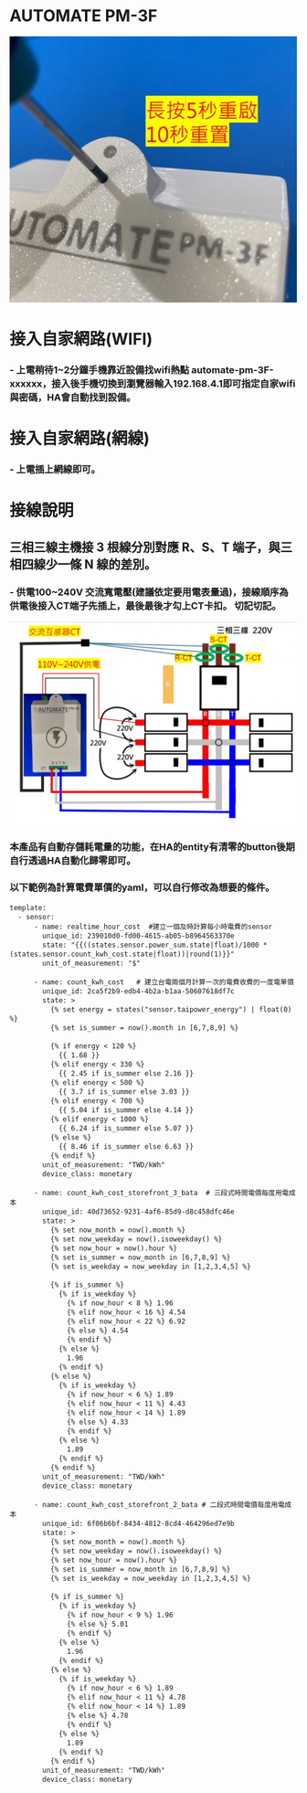 # AUTOMATE PM-3F
![Mosquitto_broker](/PM_3F/image/3F-2-1.JPG)
# 接入自家網路(WIFI)
### -  上電稍待1~2分鐘手機靠近設備找wifi熱點 automate-pm-3F-xxxxxx，接入後手機切換到瀏覽器輸入192.168.4.1即可指定自家wifi與密碼，HA會自動找到設備。
# 接入自家網路(網線)
### -  上電插上網線即可。
# 接線說明
## 三相三線主機接 3 根線分別對應 R、S、T 端子，與三相四線少一條 N 線的差別。
### - 供電100~240V 交流寬電壓(建議依定要用電表量過)，接線順序為 供電後接入CT端子先插上，最後最後才勾上CT卡扣。 切記切記。
![Mosquitto_broker](/PM_3F/image/3F-2-.JPG)

### 本產品有自動存儲耗電量的功能，在HA的entity有清零的button後期自行透過HA自動化歸零即可。
### 以下範例為計算電費單價的yaml，可以自行修改為想要的條件。

    
    
    template:
      - sensor:
          - name: realtime_hour_cost  #建立一個及時計算每小時電費的sensor
            unique_id: 239010d0-fd00-4615-ab05-b8964563370e
            state: "{{((states.sensor.power_sum.state|float)/1000 *(states.sensor.count_kwh_cost.state|float))|round(1)}}"
            unit_of_measurement: "$"
    
          - name: count_kwh_cost   # 建立台電兩個月計算一次的電費收費的一度電單價
            unique_id: 2ca5f2b9-edb4-4b2a-b1aa-50607618df7c
            state: >
              {% set energy = states("sensor.taipower_energy") | float(0) %}
              {% set is_summer = now().month in [6,7,8,9] %}
    
              {% if energy < 120 %}
                {{ 1.68 }}
              {% elif energy < 330 %}
                {{ 2.45 if is_summer else 2.16 }}
              {% elif energy < 500 %}
                {{ 3.7 if is_summer else 3.03 }}
              {% elif energy < 700 %}
                {{ 5.04 if is_summer else 4.14 }}
              {% elif energy < 1000 %}
                {{ 6.24 if is_summer else 5.07 }}
              {% else %}
                {{ 8.46 if is_summer else 6.63 }}
              {% endif %}
            unit_of_measurement: "TWD/kWh"
            device_class: monetary
    
          - name: count_kwh_cost_storefront_3_bata  # 三段式時間電價每度用電成本
            unique_id: 40d73652-9231-4af6-85d9-d8c458dfc46e
            state: >
              {% set now_month = now().month %}
              {% set now_weekday = now().isoweekday() %}
              {% set now_hour = now().hour %}
              {% set is_summer = now_month in [6,7,8,9] %}
              {% set is_weekday = now_weekday in [1,2,3,4,5] %}
              
              {% if is_summer %}
                {% if is_weekday %}
                  {% if now_hour < 8 %} 1.96
                  {% elif now_hour < 16 %} 4.54
                  {% elif now_hour < 22 %} 6.92
                  {% else %} 4.54
                  {% endif %}
                {% else %}
                  1.96
                {% endif %}
              {% else %}
                {% if is_weekday %}
                  {% if now_hour < 6 %} 1.89
                  {% elif now_hour < 11 %} 4.43
                  {% elif now_hour < 14 %} 1.89
                  {% else %} 4.33
                  {% endif %}
                {% else %}
                  1.89
                {% endif %}
              {% endif %}
            unit_of_measurement: "TWD/kWh"
            device_class: monetary
    
          - name: count_kwh_cost_storefront_2_bata # 二段式時間電價每度用電成本
            unique_id: 6f06b6bf-8434-4812-8cd4-464296ed7e9b
            state: >
              {% set now_month = now().month %}
              {% set now_weekday = now().isoweekday() %}
              {% set now_hour = now().hour %}
              {% set is_summer = now_month in [6,7,8,9] %}
              {% set is_weekday = now_weekday in [1,2,3,4,5] %}
    
              {% if is_summer %}
                {% if is_weekday %}
                  {% if now_hour < 9 %} 1.96
                  {% else %} 5.01
                  {% endif %}
                {% else %}
                  1.96
                {% endif %}
              {% else %}
                {% if is_weekday %}
                  {% if now_hour < 6 %} 1.89
                  {% elif now_hour < 11 %} 4.78
                  {% elif now_hour < 14 %} 1.89
                  {% else %} 4.78
                  {% endif %}
                {% else %}
                  1.89
                {% endif %}
              {% endif %}
            unit_of_measurement: "TWD/kWh"
            device_class: monetary
